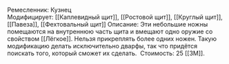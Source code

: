 Ремесленник: Кузнец  
Модифицирует: [[Каплевидный щит]], [[Ростовой щит]], [[Круглый щит]], [[Павеза]], [[Фехтовальный щит]]
Описание: Эти небольшие ножны помещаются на внутреннюю часть щита и вмещают одно оружие со свойством [[Лёгкое]]. Нельзя прикреплять более одних ножен. Такую модификацию делать исключительно дварфы, так что придётся поискать того, который сможет их сделать. 
Стоимость: 25 [[ЗМ]].